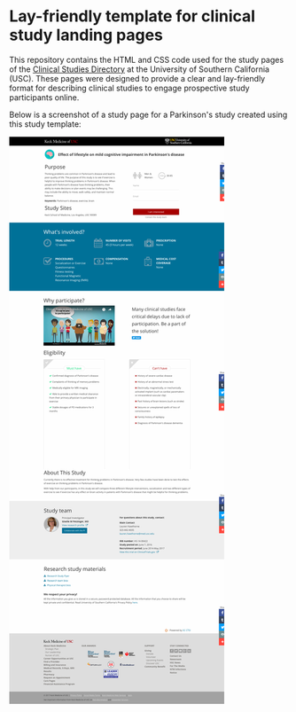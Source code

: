 # Lay-friendly template for clinical study landing pages
This repository contains the HTML and CSS code used for the study pages of the [Clinical Studies Directory](http://clinicaltrials.keckmedicine.org) at the University of Southern California (USC). These pages were designed to provide a clear and lay-friendly format for describing clinical studies to engage prospective study participants online. 

Below is a screenshot of a study page for a Parkinson's study created using this study template:

![Screenshot of example clinical study landing page](https://raw.githubusercontent.com/scctsi/clinical-study-templates/master/images/parkinsons_clinical_study_landing_page.png)
